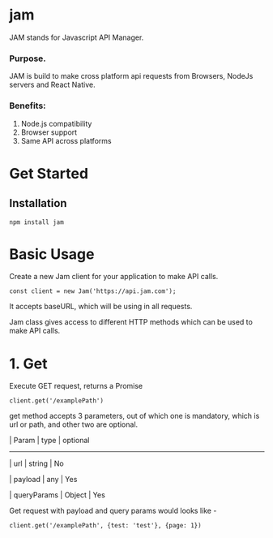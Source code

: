 # jam

JAM stands for Javascript API Manager.

### Purpose.

JAM is build to make cross platform api requests from Browsers, NodeJs servers and React Native.

### Benefits:

1. Node.js compatibility
2. Browser support
3. Same API across platforms

# Get Started

## Installation

`npm install jam`

# Basic Usage

Create a new Jam client for your application to make API calls.

`const client = new Jam('https://api.jam.com');`

It accepts baseURL, which will be using in all requests.

Jam class gives access to different HTTP methods which can be used to make API calls.

# 1. Get

Execute GET request, returns a Promise

`client.get('/examplePath')`

get method accepts 3 parameters, out of which one is mandatory, which is url or path, and other two are optional.

| Param | type | optional

---

| url | string | No

| payload | any | Yes

| queryParams | Object | Yes

Get request with payload and query params would looks like -

`client.get('/examplePath', {test: 'test'}, {page: 1})`

